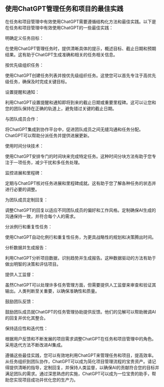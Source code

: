 ## 使用ChatGPT管理任务和项目的最佳实践

在任务和项目管理中有效使用ChatGPT需要遵循结构化方法和最佳实践。以下是在任务和项目管理中有效使用ChatGPT的一些最佳实践：

明确定义任务目标：

在使用ChatGPT管理任务时，提供清晰具体的提示，概述目标、截止日期和预期结果。这有助于ChatGPT生成准确和相关的任务相关信息。

按优先级组织任务：

使用ChatGPT创建任务列表并按优先级组织任务。这使您可以首先专注于高优先级任务，确保及时完成关键目标。

设置提醒和通知：

利用ChatGPT设置提醒和通知即将到来的截止日期或重要里程碑。这可以让您和您的团队保持在正确的轨道上，避免错过关键的截止日期。

与团队成员合作：

将ChatGPT集成到协作平台中，促进团队成员之间无缝沟通和任务分配。ChatGPT可以帮助分派任务并提供进展更新。

使用时间分块技术：

使用ChatGPT安排专门的时间块来完成特定任务。这种时间分块方法有助于您专注于一项任务，减少干扰和多任务处理。

监控进展和里程碑：

定期与ChatGPT核对任务进展和里程碑成就。这有助于您了解各种任务的状态并进行必要的调整。

为团队成员定制回复：

调整ChatGPT的回复以适应不同团队成员的偏好和工作风格。定制确保AI生成的沟通保持一致，并符合每个人的需求。

分派例行和重复性任务：

使用ChatGPT自动化例行和重复性任务，为更具战略性的规划和决策腾出时间。

分析数据并生成报告：

利用ChatGPT分析项目数据，识别趋势并生成报告。这种数据驱动的方法有助于做出明智的决策和评估项目。

提供人工监督：

虽然ChatGPT可以处理许多任务管理方面，但需要提供人工监督来审查和验证其输出。人类判断至关重要，以确保准确性和质量。

鼓励团队反馈：

鼓励团队成员就ChatGPT的任务管理协助提供反馈。他们的见解可以帮助微调AI的回复并优化其整合。

保持适应性和迭代性：

根据用户反馈和不断发展的项目需求调整ChatGPT在任务和项目管理中的角色。采用迭代方法不断改进AI集成。

遵循这些最佳实践，您可以有效地利用ChatGPT来管理任务和项目，提高效率。从任务组织到团队协作，ChatGPT可以成为简化项目管理流程的宝贵资产。请记得提供清晰的指导，定制回复，并保持人类监督，以确保AI的贡献符合您的目标并满足团队的需求。通过深思熟虑的实施，ChatGPT可以成为一位宝贵的助手，帮助您实现项目成功并优化您的生产力。
